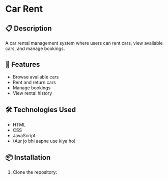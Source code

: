 # Car Rent

## 📋 Description
A car rental management system where users can rent cars, view available cars, and manage bookings.

## 🚀 Features
- Browse available cars
- Rent and return cars
- Manage bookings
- View rental history

## 🛠️ Technologies Used
- HTML
- CSS
- JavaScript
- (Aur jo bhi aapne use kiya ho)

## 📦 Installation
1. Clone the repository:
